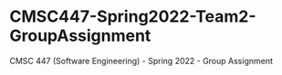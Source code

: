 # CMSC447-Spring2022-Team2-GroupAssignment
CMSC 447 (Software Engineering) - Spring 2022 - Group Assignment
